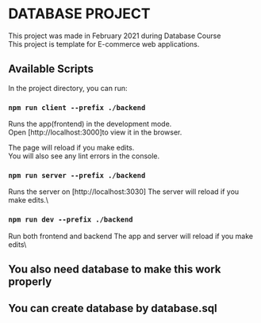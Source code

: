 # DATABASE PROJECT

This project was made in February 2021 during Database Course\
This project is template for E-commerce web applications.

## Available Scripts

In the project directory, you can run:
### `npm run client --prefix ./backend`

Runs the app(frontend) in the development mode.\
Open [http://localhost:3000]to view it in the browser.

The page will reload if you make edits.\
You will also see any lint errors in the console.

### `npm run server --prefix ./backend`

Runs the server on [http://localhost:3030]
The server will reload if you make edits.\

### `npm run dev --prefix ./backend`

Run both frontend and backend
The app and server will reload if you make edits\

## You also need database to make this work properly
## You can create database by database.sql